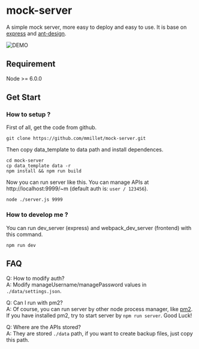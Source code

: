 # mock-server
  
  A simple mock server, more easy to deploy and easy to use. It is base on [express](https://github.com/expressjs/express) and [ant-design](https://github.com/ant-design/ant-design).
  
![DEMO](http://imgcache.dealmoon.com/thumbimg.dealmoon.com/dealmoon/637/9ca/b47/8900c3f1eaaab2a3af8e0fc.png_1400_0_3_51dd.png)

## Requirement
Node >= 6.0.0

## Get Start
### How to setup ?
First of all, get the code from github.
```
git clone https://github.com/mmillet/mock-server.git
```
Then copy data_template to data path and install dependences.
```
cd mock-server
cp data_template data -r
npm install && npm run build
```
Now you can run server like this. You can manage APIs at http://localhost:9999/~m (default auth is: ```user / 123456```).
```
node ./server.js 9999
```

### How to develop me ?
You can run dev_server (express) and webpack_dev_server (frontend) with this command.
```
npm run dev
```

## FAQ
Q: How to modify auth?  
A: Modify  manageUsername/managePassword values in ```./data/settings.json```.

Q: Can I run with pm2?  
A: Of course, you can run server by other node process manager, like [pm2](https://github.com/Unitech/pm2). If you have installed pm2, try to start server by ```npm run server```. Good Luck!

Q: Where are the APIs stored?  
A: They are stored ```./data``` path, if you want to create backup files, just copy this path.

